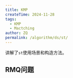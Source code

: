 ```yaml
---
title: KMP
createTime: 2024-11-28
tags:
  - KMP
  - Mactching
author: ZQ
permalink: /algorithm/ds/st/
---
```


讲解了`st`使用场景和构造方法。

## RMQ问题